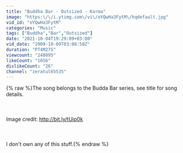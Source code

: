 ```yaml
---
title: "Buddha Bar - Outsized - Karma"
image: "https:\/\/i.ytimg.com\/vi\/oYQwHa3FytM\/hqdefault.jpg"
vid_id: "oYQwHa3FytM"
categories: "Music"
tags: ["Buddha","Bar","Outsized"]
date: "2021-10-04T19:29:09+03:00"
vid_date: "2009-10-09T03:08:50Z"
duration: "PT4M27S"
viewcount: "248895"
likeCount: "1056"
dislikeCount: "26"
channel: "zeratul65535"
---
```

{% raw %}The song belongs to the Budda Bar series, see title for song details.<br /><br /><br /><br />Image credit: <a rel="nofollow" target="blank" href="http://bit.ly/tUip0k">http://bit.ly/tUip0k</a><br /><br /><br /><br />I don't own any of this stuff.{% endraw %}
